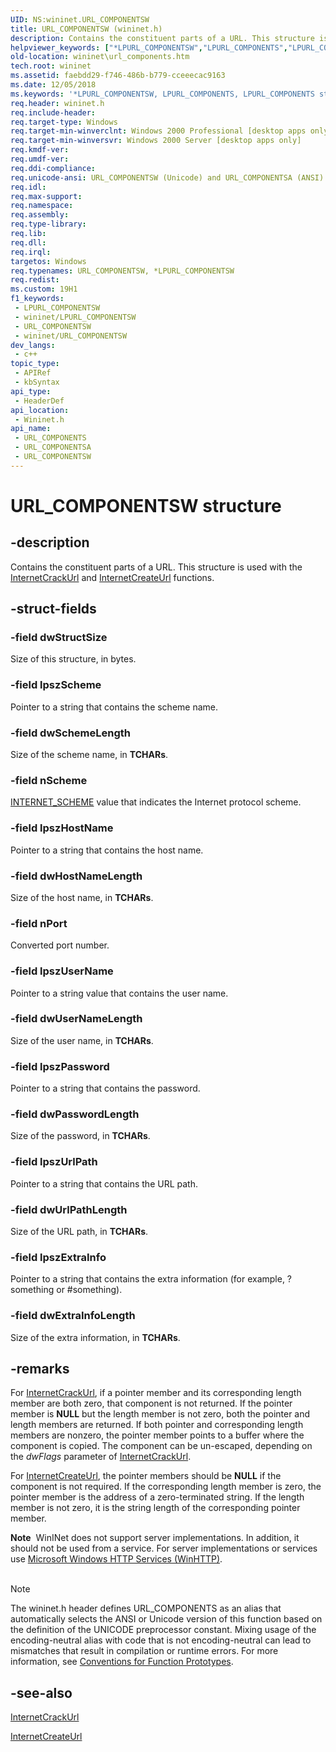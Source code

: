 ```yaml
---
UID: NS:wininet.URL_COMPONENTSW
title: URL_COMPONENTSW (wininet.h)
description: Contains the constituent parts of a URL. This structure is used with the InternetCrackUrl and InternetCreateUrl functions. (Unicode)
helpviewer_keywords: ["*LPURL_COMPONENTSW","LPURL_COMPONENTS","LPURL_COMPONENTS structure pointer [WinINet]","URL_COMPONENTS","URL_COMPONENTS structure [WinINet]","URL_COMPONENTSA","URL_COMPONENTSW","_inet_url_components_structure","wininet.url_components","wininet/LPURL_COMPONENTS","wininet/URL_COMPONENTS","wininet/URL_COMPONENTSA","wininet/URL_COMPONENTSW"]
old-location: wininet\url_components.htm
tech.root: wininet
ms.assetid: faebdd29-f746-486b-b779-cceeecac9163
ms.date: 12/05/2018
ms.keywords: '*LPURL_COMPONENTSW, LPURL_COMPONENTS, LPURL_COMPONENTS structure pointer [WinINet], URL_COMPONENTS, URL_COMPONENTS structure [WinINet], URL_COMPONENTSA, URL_COMPONENTSW, _inet_url_components_structure, wininet.url_components, wininet/LPURL_COMPONENTS, wininet/URL_COMPONENTS, wininet/URL_COMPONENTSA, wininet/URL_COMPONENTSW'
req.header: wininet.h
req.include-header: 
req.target-type: Windows
req.target-min-winverclnt: Windows 2000 Professional [desktop apps only]
req.target-min-winversvr: Windows 2000 Server [desktop apps only]
req.kmdf-ver: 
req.umdf-ver: 
req.ddi-compliance: 
req.unicode-ansi: URL_COMPONENTSW (Unicode) and URL_COMPONENTSA (ANSI)
req.idl: 
req.max-support: 
req.namespace: 
req.assembly: 
req.type-library: 
req.lib: 
req.dll: 
req.irql: 
targetos: Windows
req.typenames: URL_COMPONENTSW, *LPURL_COMPONENTSW
req.redist: 
ms.custom: 19H1
f1_keywords:
 - LPURL_COMPONENTSW
 - wininet/LPURL_COMPONENTSW
 - URL_COMPONENTSW
 - wininet/URL_COMPONENTSW
dev_langs:
 - c++
topic_type:
 - APIRef
 - kbSyntax
api_type:
 - HeaderDef
api_location:
 - Wininet.h
api_name:
 - URL_COMPONENTS
 - URL_COMPONENTSA
 - URL_COMPONENTSW
---
```


# URL_COMPONENTSW structure


## -description

Contains the constituent parts of a URL. This structure is used with the 
<a href="/windows/desktop/api/wininet/nf-wininet-internetcrackurla">InternetCrackUrl</a> and 
<a href="/windows/desktop/api/wininet/nf-wininet-internetcreateurla">InternetCreateUrl</a> functions.

## -struct-fields

### -field dwStructSize

Size of this structure, in bytes.

### -field lpszScheme

Pointer to a string that contains the scheme name.

### -field dwSchemeLength

Size of the scheme name, in <b>TCHARs</b>.

### -field nScheme

<a href="/windows/desktop/api/wininet/ne-wininet-internet_scheme">INTERNET_SCHEME</a> value that indicates the Internet protocol scheme.

### -field lpszHostName

Pointer to a string that contains the host name.

### -field dwHostNameLength

Size of the host name, in <b>TCHARs</b>.

### -field nPort

Converted port number.

### -field lpszUserName

Pointer to a string value that contains the user name.

### -field dwUserNameLength

Size of the user name, in <b>TCHARs</b>.

### -field lpszPassword

Pointer to a string that contains the password.

### -field dwPasswordLength

Size of the password, in <b>TCHARs</b>.

### -field lpszUrlPath

Pointer to a string that contains the URL path.

### -field dwUrlPathLength

Size of the URL path, in <b>TCHARs</b>.

### -field lpszExtraInfo

Pointer to a string that contains the extra information (for example, ?something or #something).

### -field dwExtraInfoLength

Size of the extra information, in <b>TCHARs</b>.

## -remarks

For 
<a href="/windows/desktop/api/wininet/nf-wininet-internetcrackurla">InternetCrackUrl</a>, if a pointer member and its corresponding length member are both zero, that component is not returned. If the pointer member is <b>NULL</b> but the length member is not zero, both the pointer and length members are returned. If both pointer and corresponding length members are nonzero, the pointer member points to a buffer where the component is copied. The component can be un-escaped, depending on the 
<i>dwFlags</i> parameter of 
<a href="/windows/desktop/api/wininet/nf-wininet-internetcrackurla">InternetCrackUrl</a>.

For 
<a href="/windows/desktop/api/wininet/nf-wininet-internetcreateurla">InternetCreateUrl</a>, the pointer members should be <b>NULL</b> if the component is not required. If the corresponding length member is zero, the pointer member is the address of a zero-terminated string. If the length member is not zero, it is the string length of the corresponding pointer member.

<div class="alert"><b>Note</b>  WinINet does not support server implementations. In addition, it should not be used from a service.  For server implementations or services use <a href="/windows/desktop/WinHttp/winhttp-start-page">Microsoft Windows HTTP Services (WinHTTP)</a>.</div>
<div> </div>




> [!NOTE]
> The wininet.h header defines URL_COMPONENTS as an alias that automatically selects the ANSI or Unicode version of this function based on the definition of the UNICODE preprocessor constant. Mixing usage of the encoding-neutral alias with code that is not encoding-neutral can lead to mismatches that result in compilation or runtime errors. For more information, see [Conventions for Function Prototypes](/windows/win32/intl/conventions-for-function-prototypes).

## -see-also

<a href="/windows/desktop/api/wininet/nf-wininet-internetcrackurla">InternetCrackUrl</a>



<a href="/windows/desktop/api/wininet/nf-wininet-internetcreateurla">InternetCreateUrl</a>


